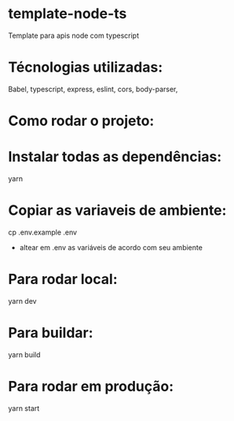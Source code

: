 # template-node-ts
Template para apis node com typescript

# Técnologias utilizadas:
Babel, 
typescript,
express,
eslint,
cors,
body-parser,


# Como rodar o projeto: 

# Instalar todas as dependências:
yarn

# Copiar as variaveis de ambiente:
cp .env.example .env

* altear em .env as variáveis de acordo com seu ambiente 

# Para rodar local: 
yarn dev

# Para buildar:
yarn build

# Para rodar em produção:
yarn start